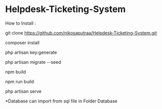 # Helpdesk-Ticketing-System

How to Install :

git clone https://github.com/nikosaputraa/Helpdesk-Ticketing-System.git

composer install

php artisan key:generate

php artisan migrate --seed

npm build

npm run build

php artisan serve

*Database can import from sql file in Folder Database
